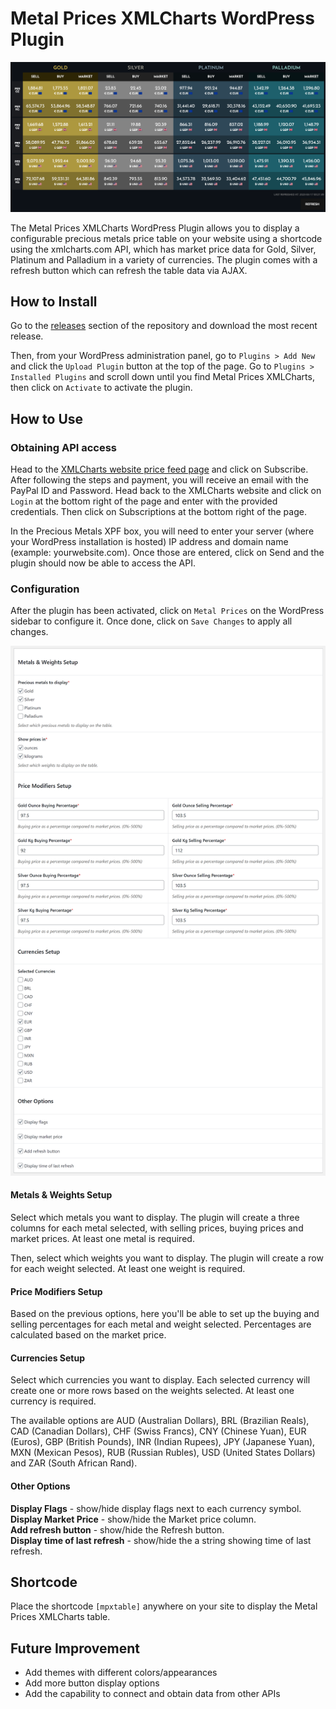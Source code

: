 # Metal Prices XMLCharts WordPress Plugin

![screenshot](assets/screenshot.png)

The Metal Prices XMLCharts WordPress Plugin allows you to display a configurable precious metals price table on your website using a shortcode using the xmlcharts.com API, which has market price data for Gold, Silver, Platinum and Palladium in a variety of currencies. The plugin comes with a refresh button which can refresh the table data via AJAX. 

## How to Install

Go to the [releases](https://github.com/tudor-patrascu/metal-prices-xmlcharts/releases) section of the repository and download the most recent release.

Then, from your WordPress administration panel, go to `Plugins > Add New` and click the `Upload Plugin` button at the top of the page. Go to `Plugins > Installed Plugins` and scroll down until you find Metal Prices XMLCharts, then click on `Activate` to activate the plugin.

## How to Use

### Obtaining API access

Head to the [XMLCharts website price feed page](https://www.xmlcharts.com/precious-metals.html) and click on Subscribe. After following the steps and payment, you will receive an email with the PayPal ID and Password. Head back to the XMLCharts website and click on `Login` at the bottom right of the page and enter with the provided credentials. Then click on Subscriptions at the bottom right of the page. 

In the Precious Metals XPF box, you will need to enter your server (where your WordPress installation is hosted) IP address and domain name (example: yourwebsite.com). Once those are entered, click on Send and the plugin should now be able to access the API. 

### Configuration

After the plugin has been activated, click on `Metal Prices` on the WordPress sidebar to configure it. Once done, click on `Save Changes` to apply all changes.

![settings-screenshot](assets/settings-screenshot.png)

#### Metals & Weights Setup

Select which metals you want to display. The plugin will create a three columns for each metal selected, with selling prices, buying prices and market prices. At least one metal is required. 

Then, select which weights you want to display. The plugin will create a row for each weight selected. At least one weight is required. 

#### Price Modifiers Setup

Based on the previous options, here you'll be able to set up the buying and selling percentages for each metal and weight selected. Percentages are calculated based on the market price. 

#### Currencies Setup

Select which currencies you want to display. Each selected currency will create one or more rows based on the weights selected. At least one currency is required. 

The available options are AUD (Australian Dollars), BRL (Brazilian Reals), CAD (Canadian Dollars), CHF (Swiss Francs), CNY (Chinese Yuan), EUR (Euros), GBP (British Pounds), INR (Indian Rupees), JPY (Japanese Yuan), MXN (Mexican Pesos), RUB (Russian Rubles), USD (United States Dollars) and ZAR (South African Rand).

#### Other Options

**Display Flags** - show/hide display flags next to each currency symbol.  
**Display Market Price** - show/hide the Market price column.   
**Add refresh button** - show/hide the Refresh button.  
**Display time of last refresh** - show/hide the a string showing time of last refresh. 

## Shortcode

Place the shortcode `[mpxtable]` anywhere on your site to display the Metal Prices XMLCharts table.

## Future Improvement
* Add themes with different colors/appearances
* Add more button display options
* Add the capability to connect and obtain data from other APIs



